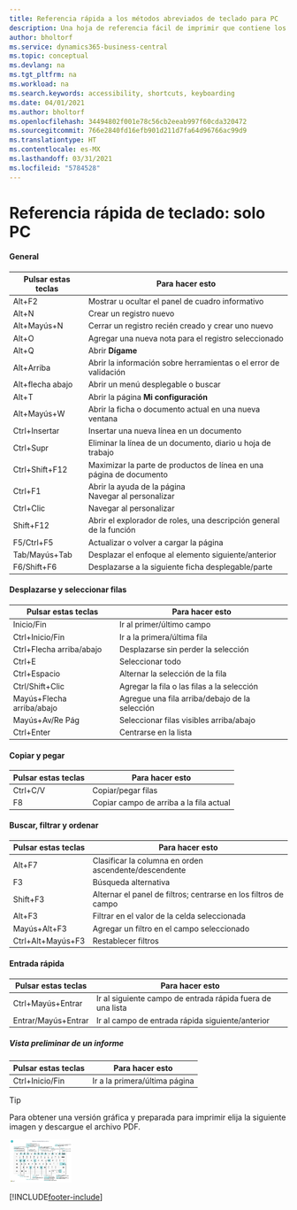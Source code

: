 ```yaml
---
title: Referencia rápida a los métodos abreviados de teclado para PC
description: Una hoja de referencia fácil de imprimir que contiene los métodos abreviados de teclado más populares para usuarios de PC.
author: bholtorf
ms.service: dynamics365-business-central
ms.topic: conceptual
ms.devlang: na
ms.tgt_pltfrm: na
ms.workload: na
ms.search.keywords: accessibility, shortcuts, keyboarding
ms.date: 04/01/2021
ms.author: bholtorf
ms.openlocfilehash: 34494802f001e78c56cb2eeab997f60cda320472
ms.sourcegitcommit: 766e2840fd16efb901d211d7fa64d96766ac99d9
ms.translationtype: HT
ms.contentlocale: es-MX
ms.lasthandoff: 03/31/2021
ms.locfileid: "5784528"
---
```

# <a name="keyboard-quick-reference---pc-only"></a>Referencia rápida de teclado: solo PC

#### <a name="general"></a>General

|Pulsar estas teclas|Para hacer esto|  
|-|-|
|Alt+F2|Mostrar u ocultar el panel de cuadro informativo|
|Alt+N|Crear un registro nuevo|
|Alt+Mayús+N|Cerrar un registro recién creado y crear uno nuevo|
|Alt+O|Agregar una nueva nota para el registro seleccionado|
|Alt+Q|Abrir **Dígame**|
|Alt+Arriba|Abrir la información sobre herramientas o el error de validación|
|Alt+flecha abajo|Abrir un menú desplegable o buscar|
|Alt+T|Abrir la página **Mi configuración**|
|Alt+Mayús+W|Abrir la ficha o documento actual en una nueva ventana|
|Ctrl+Insertar|Insertar una nueva línea en un documento|
|Ctrl+Supr|Eliminar la línea de un documento, diario u hoja de trabajo|
|Ctrl+Shift+F12|Maximizar la parte de productos de línea en una página de documento|
|Ctrl+F1|Abrir la ayuda de la página<br />Navegar al personalizar|
|Ctrl+Clic|Navegar al personalizar|
|Shift+F12|Abrir el explorador de roles, una descripción general de la función|
|F5/Ctrl+F5|Actualizar o volver a cargar la página|
|Tab/Mayús+Tab|Desplazar el enfoque al elemento siguiente/anterior|
|F6/Shift+F6|Desplazarse a la siguiente ficha desplegable/parte|

#### <a name="navigate--select-rows"></a>Desplazarse y seleccionar filas

|Pulsar estas teclas|Para hacer esto|
|-|-|
|Inicio/Fin|Ir al primer/último campo|
|Ctrl+Inicio/Fin |Ir a la primera/última fila|
|Ctrl+Flecha arriba/abajo|Desplazarse sin perder la selección|
|Ctrl+E |Seleccionar todo|
|Ctrl+Espacio|Alternar la selección de la fila|
|Ctrl/Shift+Clic|Agregar la fila o las filas a la selección|
|Mayús+Flecha arriba/abajo|Agregue una fila arriba/debajo de la selección|
|Mayús+Av/Re Pág|Seleccionar filas visibles arriba/abajo|
|Ctrl+Enter|Centrarse en la lista|

#### <a name="copy--paste"></a>Copiar y pegar

|Pulsar estas teclas|Para hacer esto|
|-|-|
|Ctrl+C/V|Copiar/pegar filas|
|F8|Copiar campo de arriba a la fila actual|

#### <a name="search-filter--sort"></a>Buscar, filtrar y ordenar

|Pulsar estas teclas|Para hacer esto|
|-|-|
|Alt+F7|Clasificar la columna en orden ascendente/descendente|
|F3|Búsqueda alternativa|
|Shift+F3|Alternar el panel de filtros; centrarse en los filtros de campo|
|Alt+F3|Filtrar en el valor de la celda seleccionada|
|Mayús+Alt+F3|Agregar un filtro en el campo seleccionado|
|Ctrl+Alt+Mayús+F3|Restablecer filtros|

#### <a name="quick-entry"></a>Entrada rápida

|Pulsar estas teclas|Para hacer esto|
|-|-|
|Ctrl+Mayús+Entrar|Ir al siguiente campo de entrada rápida fuera de una lista|
|Entrar/Mayús+Entrar|Ir al campo de entrada rápida siguiente/anterior|
##### <a name="report-preview"></a>Vista preliminar de un informe

|Pulsar estas teclas|Para hacer esto|
|-|-|
|Ctrl+Inicio/Fin|Ir a la primera/última página|

> [!TIP]
> Para obtener una versión gráfica y preparada para imprimir elija la siguiente imagen y descargue el archivo PDF.
>
> [![Icono que abre un PDF](media/keyboard_shortcut_inline.png)](media/keyboard_shortcuts.pdf)


[!INCLUDE[footer-include](includes/footer-banner.md)]